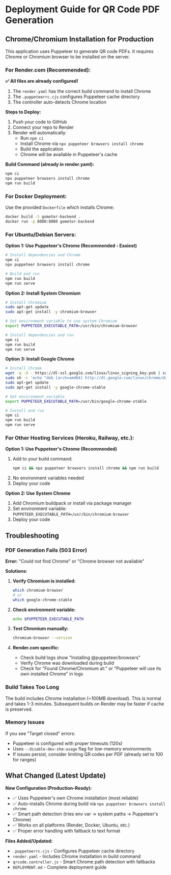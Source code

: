 # Deployment Guide for QR Code PDF Generation

## Chrome/Chromium Installation for Production

This application uses Puppeteer to generate QR code PDFs. It requires Chrome or Chromium browser to be installed on the server.

### For Render.com (Recommended):

**✅ All files are already configured!**

1. The `render.yaml` has the correct build command to install Chrome
2. The `.puppeteerrc.cjs` configures Puppeteer cache directory
3. The controller auto-detects Chrome location

**Steps to Deploy:**
1. Push your code to GitHub
2. Connect your repo to Render
3. Render will automatically:
   - Run `npm ci`
   - Install Chrome via `npx puppeteer browsers install chrome`
   - Build the application
   - Chrome will be available in Puppeteer's cache

**Build Command (already in render.yaml):**
```bash
npm ci
npx puppeteer browsers install chrome
npm run build
```

### For Docker Deployment:

Use the provided `Dockerfile` which installs Chrome:
```bash
docker build -t gomotor-backend .
docker run -p 8080:8080 gomotor-backend
```

### For Ubuntu/Debian Servers:

**Option 1: Use Puppeteer's Chrome (Recommended - Easiest)**
```bash
# Install dependencies and Chrome
npm ci
npx puppeteer browsers install chrome

# Build and run
npm run build
npm run serve
```

**Option 2: Install System Chromium**
```bash
# Install Chromium
sudo apt-get update
sudo apt-get install -y chromium-browser

# Set environment variable to use system Chromium
export PUPPETEER_EXECUTABLE_PATH=/usr/bin/chromium-browser

# Install dependencies and run
npm ci
npm run build
npm run serve
```

**Option 3: Install Google Chrome**
```bash
# Install Chrome
wget -q -O - https://dl-ssl.google.com/linux/linux_signing_key.pub | sudo apt-key add -
sudo sh -c 'echo "deb [arch=amd64] http://dl.google.com/linux/chrome/deb/ stable main" >> /etc/apt/sources.list.d/google.list'
sudo apt-get update
sudo apt-get install -y google-chrome-stable

# Set environment variable
export PUPPETEER_EXECUTABLE_PATH=/usr/bin/google-chrome-stable

# Install and run
npm ci
npm run build
npm run serve
```

### For Other Hosting Services (Heroku, Railway, etc.):

**Option 1: Use Puppeteer's Chrome (Recommended)**
1. Add to your build command:
   ```bash
   npm ci && npx puppeteer browsers install chrome && npm run build
   ```
2. No environment variables needed
3. Deploy your code

**Option 2: Use System Chrome**
1. Add Chromium buildpack or install via package manager
2. Set environment variable: `PUPPETEER_EXECUTABLE_PATH=/usr/bin/chromium-browser`
3. Deploy your code

## Troubleshooting

### PDF Generation Fails (503 Error)

**Error:** "Could not find Chrome" or "Chrome browser not available"

**Solutions:**

1. **Verify Chromium is installed:**
   ```bash
   which chromium-browser
   # or
   which google-chrome-stable
   ```

2. **Check environment variable:**
   ```bash
   echo $PUPPETEER_EXECUTABLE_PATH
   ```

3. **Test Chromium manually:**
   ```bash
   chromium-browser --version
   ```

4. **Render.com specific:**
   - Check build logs show "Installing @puppeteer/browsers"
   - Verify Chrome was downloaded during build
   - Check for "Found Chrome/Chromium at:" or "Puppeteer will use its own installed Chrome" in logs

### Build Takes Too Long

The build includes Chrome installation (~100MB download). This is normal and takes 1-3 minutes. Subsequent builds on Render may be faster if cache is preserved.

### Memory Issues

If you see "Target closed" errors:
- Puppeteer is configured with proper timeouts (120s)
- Uses `--disable-dev-shm-usage` flag for low-memory environments
- If issues persist, consider limiting QR codes per PDF (already set to 100 for ranges)

## What Changed (Latest Update)

**New Configuration (Production-Ready):**
- ✅ Uses Puppeteer's own Chrome installation (most reliable)
- ✅ Auto-installs Chrome during build via `npx puppeteer browsers install chrome`
- ✅ Smart path detection (tries env var → system paths → Puppeteer's Chrome)
- ✅ Works on all platforms (Render, Docker, Ubuntu, etc.)
- ✅ Proper error handling with fallback to text format

**Files Added/Updated:**
- `.puppeteerrc.cjs` - Configures Puppeteer cache directory
- `render.yaml` - Includes Chrome installation in build command
- `qrcode.controller.js` - Smart Chrome path detection with fallbacks
- `DEPLOYMENT.md` - Complete deployment guide
